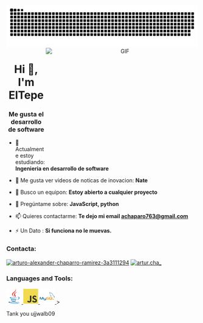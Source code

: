 ![MasterHead](https://github.com/1999AZZAR/1999AZZAR/blob/main/resources/img/grid-snake.svg)
<a target="_blank" align="center">
  <img align="right" top="500" height="300" width="400" alt="GIF" src="https://media.giphy.com/media/v1.Y2lkPTc5MGI3NjExaDZxZGt6bnZuOGxmcjd3YmlqOG42ZjRoNWw3c2Q3MWxnYnJqaXY4cSZlcD12MV9pbnRlcm5hbF9naWZfYnlfaWQmY3Q9Zw/qgQUggAC3Pfv687qPC/giphy.gif">
</a>
<h1 align="center">Hi 👋, I'm ElTepe</h1>
<h3 align="center">Me gusta el desarrollo de software</h3>

- 🔭 Actualmente estoy estudiando: **Ingenieria en desarrollo de software**

- 🌱 Me gusta ver videos de noticas de inovacion: **Nate**

- 👯 Busco un equipon: **Estoy abierto a cualquier proyecto**

- 💬 Pregúntame sobre: **JavaScript, python**

- 📫 Quieres contactarme: **Te dejo mi email achaparo763@gmail.com**

- ⚡ Un Dato : **Si funciona no le muevas.**

<h3 align="left">Contacta:</h3>
<p align="left">
<a href="https://linkedin.com/in/arturo-alexander-chaparro-ramirez-3a3111294" target="blank"><img align="center" src="https://raw.githubusercontent.com/rahuldkjain/github-profile-readme-generator/master/src/images/icons/Social/linked-in-alt.svg" alt="arturo-alexander-chaparro-ramirez-3a3111294" height="30" width="40" /></a>
<a href="https://instagram.com/artur.cha_" target="blank"><img align="center" src="https://raw.githubusercontent.com/rahuldkjain/github-profile-readme-generator/master/src/images/icons/Social/instagram.svg" alt="artur.cha_" height="30" width="40" /></a>
</p>

<h3 align="left">Languages and Tools:</h3>
<p align="left"> <a href="https://www.java.com" target="_blank" rel="noreferrer"> <img src="https://raw.githubusercontent.com/devicons/devicon/master/icons/java/java-original.svg" alt="java" width="40" height="40"/> </a> <a href="https://developer.mozilla.org/en-US/docs/Web/JavaScript" target="_blank" rel="noreferrer"> <img src="https://raw.githubusercontent.com/devicons/devicon/master/icons/javascript/javascript-original.svg" alt="javascript" width="40" height="40"/> </a> <a href="https://www.mysql.com/" target="_blank" rel="noreferrer"> <img src="https://raw.githubusercontent.com/devicons/devicon/master/icons/mysql/mysql-original-wordmark.svg" alt="mysql" width="40" height="40"/> </a> ></p>


Tank you ujjwalb09
